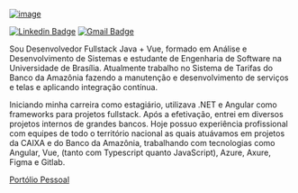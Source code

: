[![image](https://github.com/samuelvictorol/samuelvictorol/assets/95868897/41da26ca-30e5-46cc-9493-e5ebff9ff340)](https://samuelvictorol.github.io/portfolio)

[![Linkedin Badge](https://img.shields.io/badge/-Samuel%20Victor-986DFF?style=flat-square&logo=Linkedin&logoColor=white&link=https://www.linkedin.com/in/samuel-victor-samvctr/)](https://www.linkedin.com/in/samuel-victor-samvctr/) 
[![Gmail Badge](https://img.shields.io/badge/-samuel.softdev@outlook.com-986DFF?style=flat-square&logo=Gmail&logoColor=white&link=mailto:samuel.softdev@outlook.com)](mailto:samuel.softdev@outlook.com)

Sou Desenvolvedor Fullstack Java + Vue, formado em Análise e Desenvolvimento de Sistemas e estudante de Engenharia de Software na Universidade de Brasília. Atualmente trabalho no Sistema de Tarifas do Banco da Amazônia fazendo a manutenção e desenvolvimento de serviços e telas e aplicando integração contínua.

Iniciando minha carreira como estagiário, utilizava .NET e Angular como frameworks para projetos fullstack. Após a efetivação, entrei em diversos projetos internos de grandes bancos. Hoje possuo experiência profissional com equipes de todo o território nacional as quais atuávamos em projetos da CAIXA e do Banco da Amazônia, trabalhando com tecnologias como Angular, Vue, (tanto com Typescript quanto JavaScript), Azure, Axure, Figma e Gitlab.

[Portólio Pessoal](https://samuelvictorol.github.io/portfolio)

